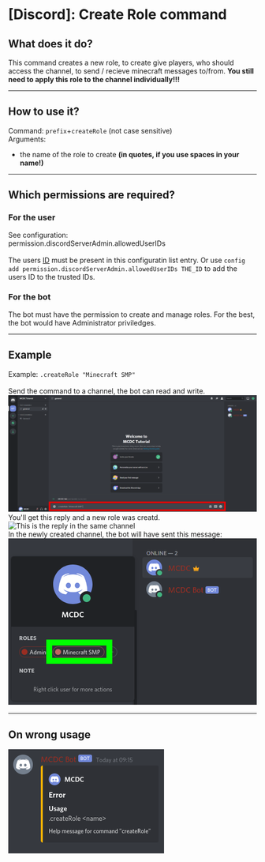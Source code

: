 # [Discord]: Create Role command
## What does it do?
This command creates a new role, to create give players, who should access the channel, to send / recieve minecraft messages to/from. **You still need to apply this role to the channel individually!!!**

---

## How to use it?
Command: `prefix`+`createRole` (not case sensitive) <br>
Arguments:
- the name of the role to create **(in quotes, if you use spaces in your name!)**

---

## Which permissions are required?
### For the user
See configuration: <br>
permission.discordServerAdmin.allowedUserIDs <br> <br>
The users [ID](./../get-channel-ID#user-id) must be present in this configuratin list entry. Or use `config add permission.discordServerAdmin.allowedUserIDs THE_ID` to add the users ID to the trusted IDs.

### For the bot
The bot must have the permission to create and manage roles. For the best, the bot would have Administrator priviledges.

---

## Example
Example: `.createRole "Minecraft SMP"` <br> <br>
Send the command to a channel, the bot can read and write. <br>
![Send this message](./../assets/commands/createRole/1.png) <br>
You'll get this reply and a new role was creatd. <br>
![This is the reply in the same channel](./../assets/createRole/setup/2.png) <br>
In the newly created channel, the bot will have sent this message: <br>
![Message in the new Channel](./../assets/commands/createRole/3.png) <br>

---

## On wrong usage
![Reply on a wrong usage](./../assets/commands/createRole/help.png)
